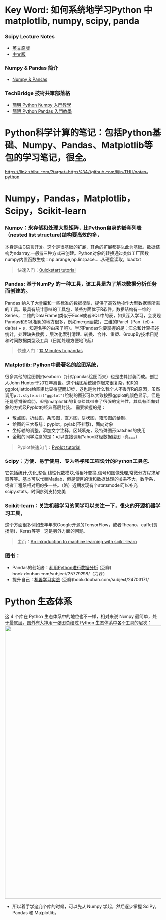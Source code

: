 

# Key Word: 如何系统地学习Python 中 matplotlib, numpy, scipy, panda
### Scipy Lecture Notes
- [英文原版](https://link.zhihu.com/?target=http%3A//www.scipy-lectures.org/)
- [中文版](https://link.zhihu.com/?target=https%3A//github.com/jayleicn/scipy-lecture-notes-zh-CN)

### Numpy & Pandas 简介
- [Numpy & Pandas](https://mofanpy.com/tutorials/data-manipulation/np-pd/)

### TechBridge 技術共筆部落格
- [簡明 Python Numpy 入門教學](https://blog.techbridge.cc/2020/08/24/numpy-zen-intro-tutorial/)
- [簡明 Python Pandas 入門教學](https://blog.techbridge.cc/2020/09/21/python-pandas-zen-tutorial/)


# Python科学计算的笔记：包括Python基础、Numpy、Pandas、Matplotlib等包的学习笔记，很全。
https://link.zhihu.com/?target=https%3A//github.com/lijin-THU/notes-python
#


# Numpy，Pandas，Matplotlib，Scipy，Scikit-learn
### Numpy：来存储和处理大型矩阵，比Python自身的嵌套列表（nested list structure)结构要高效的多，
本身是由C语言开发。这个是很基础的扩展，其余的扩展都是以此为基础。数据结构为ndarray,一般有三种方式来创建。Python对象的转换通过类似工厂函数numpy内置函数生成：np.arange,np.linspace.....从硬盘读取，loadtxt
> 快速入门：[Quickstart tutorial](https://link.zhihu.com/?target=https%3A//docs.scipy.org/doc/numpy-dev/user/quickstart.html)

### Pandas: 基于NumPy 的一种工具，该工具是为了解决数据分析任务而创建的。
Pandas 纳入了大量库和一些标准的数据模型，提供了高效地操作大型数据集所需的工具。最具有统计意味的工具包，某些方面优于R软件。数据结构有一维的Series，二维的DataFrame(类似于Excel或者SQL中的表，如果深入学习，会发现Pandas和SQL相似的地方很多，例如merge函数)，三维的Panel（Pan（el) + da(ta) + s，知道名字的由来了吧）。学习Pandas你要掌握的是：汇总和计算描述统计，处理缺失数据 ，层次化索引清理、转换、合并、重塑、GroupBy技术日期和时间数据类型及工具（日期处理方便地飞起）
> 快速入门：[10 Minutes to pandas](https://link.zhihu.com/?target=http%3A//pandas.pydata.org/pandas-docs/stable/10min.html)

### Matplotlib: Python中最著名的绘图系统，
很多其他的绘图例如seaborn（针对pandas绘图而来）也是由其封装而成。创世人John Hunter于2012年离世。这个绘图系统操作起来很复杂，和R的ggplot,lattice绘图相比显得望而却步，这也是为什么我个人不丢弃R的原因，虽然调用```plt.style.use("ggplot")```绘制的图形可以大致按照ggplot的颜色显示，但是还是感觉很鸡肋。但是matplotlib的复杂给其带来了很强的定制性。其具有面向对象的方式及Pyplot的经典高层封装。
需要掌握的是：
- 散点图，折线图，条形图，直方图，饼状图，箱形图的绘制。
- 绘图的三大系统：pyplot，pylab(不推荐)，面向对象
- 坐标轴的调整，添加文字注释，区域填充，及特殊图形patches的使用
- 金融的同学注意的是：可以直接调用Yahoo财经数据绘图（真。。。）
> Pyplot快速入门：[Pyplot tutorial](https://link.zhihu.com/?target=http%3A//matplotlib.org/users/pyplot_tutorial.html)

### Scipy：方便、易于使用、专为科学和工程设计的Python工具包.
它包括统计,优化,整合,线性代数模块,傅里叶变换,信号和图像处理,常微分方程求解器等等。基本可以代替Matlab，但是使用的话和数据处理的关系不大，数学系，或者工程系相对用的多一些。（略）近期发现有个statsmodel可以补充scipy.stats，时间序列支持完美

### Scikit-learn：关注机器学习的同学可以关注一下，很火的开源机器学习工具，
这个方面很多例如去年年末Google开源的TensorFlow，或者Theano，caffe(贾扬清)，Keras等等，这是另外方面的问题。
> 主页：[An introduction to machine learning with scikit-learn](https://link.zhihu.com/?target=http%3A//scikit-learn.org/stable/tutorial/basic/tutorial.html)

### 图书：
- Pandas的创始者：[利用Python进行数据分析](https%3A//book.douban.com/subject/25779298/)   (豆瓣)​book.douban.com/subject/25779298/（力荐）
- 提升自己：[机器学习实战](https%3A//book.douban.com/subject/24703171/)  (豆瓣)​book.douban.com/subject/24703171/



# Python 生态体系
这 4 个库在 Python 生态体系中的地位也不一样，相对来说 Numpy 最简单，处于最底层。国外有大神用一张图总结过 Python 生态体系中各个工具的层次：<img src="https://pica.zhimg.com/50/v2-297731bd359ebc14978967a92f1716cb_720w.jpg?source=1940ef5c" data-caption="" data-size="normal" data-rawwidth="882" data-rawheight="660" class="origin_image zh-lightbox-thumb" width="882" data-original="https://pica.zhimg.com/v2-297731bd359ebc14978967a92f1716cb_r.jpg?source=1940ef5c"/>
- 所以着手学这几个库的时候，可以先从 Numpy 学起，然后逐步掌握 SciPy，Pandas 和 Matplotlib。
